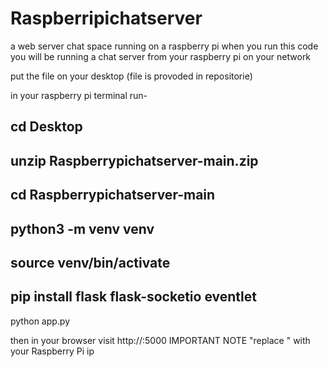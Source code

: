 # Raspberripichatserver
a web server chat space running on a raspberry pi
when you run this code you will be running a chat server from your raspberry pi on your network

put the file on your desktop (file is provoded in repositorie)

in your raspberry pi terminal run-

cd Desktop
--------------------------------------
unzip Raspberrypichatserver-main.zip
--------------------------------------
cd Raspberrypichatserver-main
--------------------------------------
python3 -m venv venv
--------------------------------------
source venv/bin/activate
--------------------------------------
pip install flask flask-socketio eventlet
--------------------------------------
python app.py






then in your browser visit             http://<thepiip>:5000      IMPORTANT NOTE "replace <thepiip>" with your Raspberry Pi ip
